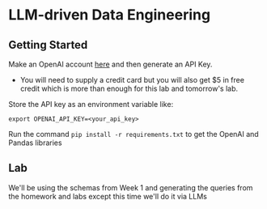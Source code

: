 # LLM-driven Data Engineering

## Getting Started

Make an OpenAI account [here](https://platform.openai.com/) and then generate an API Key.

- You will need to supply a credit card but you will also get $5 in free credit which is more than enough for this lab and tomorrow's lab.


Store the API key as an environment variable like:

`export OPENAI_API_KEY=<your_api_key>`

Run the command `pip install -r requirements.txt` to get the OpenAI and Pandas libraries

## Lab

We'll be using the schemas from Week 1 and generating the queries from the homework and labs except this time we'll do it via LLMs